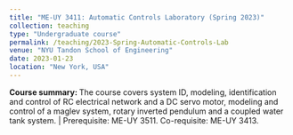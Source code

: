 ```yaml
---
title: "ME-UY 3411: Automatic Controls Laboratory (Spring 2023)"
collection: teaching
type: "Undergraduate course"
permalink: /teaching/2023-Spring-Automatic-Controls-Lab
venue: "NYU Tandon School of Engineering"
date: 2023-01-23
location: "New York, USA"
---
```


<b>Course summary: </b>The course covers system ID, modeling, identification and control of RC electrical network and a DC servo motor, modeling and control of a maglev system, rotary inverted pendulum and a coupled water tank system. | Prerequisite: ME-UY 3511. Co-requisite: ME-UY 3413.

<!-- Heading 1
======

Heading 2
======

Heading 3
====== -->